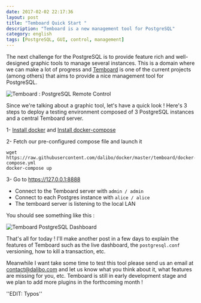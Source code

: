 ```yaml
---
date: 2017-02-02 22:17:36 
layout: post
title: "Temboard Quick Start "
description: "Temboard is a new management tool for PostgreSQL"
category: english
tags: [PostgreSQL, GUI, control, management]
---
```


The next challenge for the PostgreSQL is to provide feature rich and well-designed graphic tools to manage several instances. This is a domain where we can make a lot of progress and [Temboard](https://github.com/dalibo/temboard) is one of the current projects (among others) that aims to provide a nice management tool for PostgreSQL.

<!-- More -->

![Temboard : PostgreSQL Remote Control](http://temboard.readthedocs.io/en/latest/temboard.png)

Since we're talking about a graphic tool, let's have a quick look ! Here's 3 steps to deploy a testing
environment composed of 3 PostgreSQL instances and a central Temboard server.  

1- [Install docker](https://docs.docker.com/engine/installation/) 
   and [Install docker-compose](https://docs.docker.com/compose/install/)

2- Fetch our pre-configured compose file and launch it

```
wget https://raw.githubusercontent.com/dalibo/docker/master/temboard/docker-compose.yml
docker-compose up
```

3- Go to <https://127.0.0.1:8888>

* Connect to the Temboard server with `admin / admin`
* Connect to each Postgres instance with `alice / alice`
* The temboard server is listening to the local LAN

You should see something like this :

![Temboard PostgreSQL Dashboard](https://github.com/dalibo/temboard/raw/master/doc/demo_dashboard.gif)

That's all for today ! I'll make another post in a few days to explain the features of Temboard such as the live dashboard, the `postgresql.conf` versioning, how to kill a transaction, etc.

Meanwhile I want take some time to test this tool please send us an email at [contact@dalibo.com](mailto:contact@dalibo.com) and let us know what you think about it,  what features are missing for you, etc. Temboard is still in early development stage and we plan to add more plugins in the forthcoming month ! 


''EDIT: Typos''
